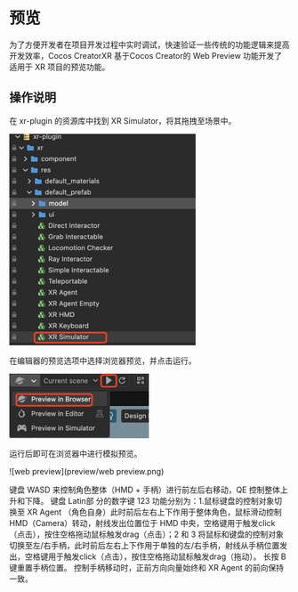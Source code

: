 # 预览

为了方便开发者在项目开发过程中实时调试，快速验证一些传统的功能逻辑来提高开发效率，Cocos CreatorXR 基于Cocos Creator的 Web Preview 功能开发了适用于 XR 项目的预览功能。

## 操作说明

在 xr-plugin 的资源库中找到 XR Simulator，将其拖拽至场景中。

<img src="preview/xr simulator.png" style="zoom:50%;" />

在编辑器的预览选项中选择浏览器预览，并点击运行。

<img src="preview/run.png" style="zoom:50%;" />

运行后即可在浏览器中进行模拟预览。

![web preview](preview/web preview.png)

键盘 WASD 来控制角色整体（HMD + 手柄）进行前左后右移动，QE 控制整体上升和下降。
键盘 Latin部 分的数字键 123 功能分别为：1.鼠标键盘的控制对象切换至 XR Agent （角色自身）此时前后左右上下作用于整体角色，鼠标滑动控制 HMD（Camera）转动，射线发出位置位于 HMD 中央，空格键用于触发click（点击），按住空格拖动鼠标触发drag（点击）；2 和 3 将鼠标和键盘的控制对象切换至左/右手柄，此时前后左右上下作用于单独的左/右手柄，射线从手柄位置发出，空格键用于触发click（点击），按住空格拖动鼠标触发drag（拖动）。
长按 B 键重置手柄位置。
控制手柄移动时，正前方向向量始终和 XR Agent 的前向保持一致。
